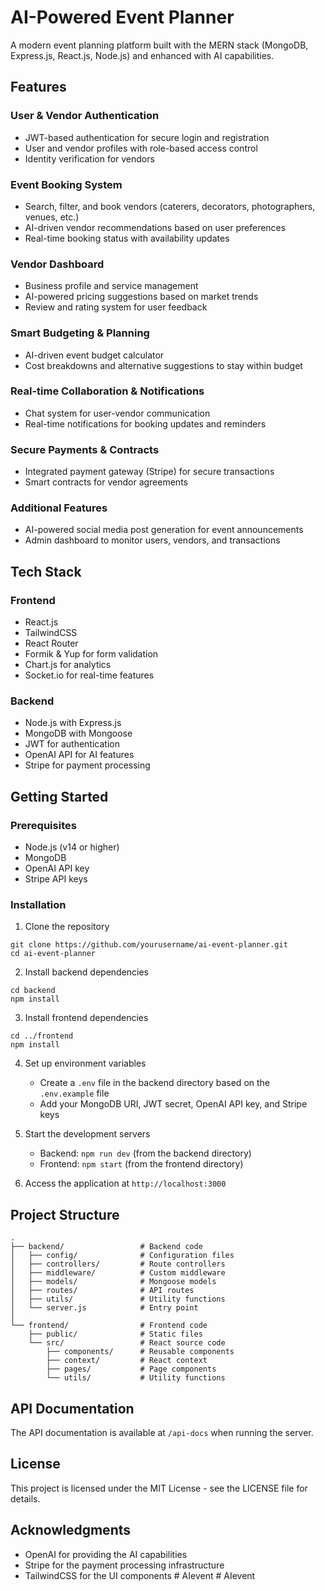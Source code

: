 # AI-Powered Event Planner

A modern event planning platform built with the MERN stack (MongoDB, Express.js, React.js, Node.js) and enhanced with AI capabilities.

## Features

### User & Vendor Authentication
- JWT-based authentication for secure login and registration
- User and vendor profiles with role-based access control
- Identity verification for vendors

### Event Booking System
- Search, filter, and book vendors (caterers, decorators, photographers, venues, etc.)
- AI-driven vendor recommendations based on user preferences
- Real-time booking status with availability updates

### Vendor Dashboard
- Business profile and service management
- AI-powered pricing suggestions based on market trends
- Review and rating system for user feedback

### Smart Budgeting & Planning
- AI-driven event budget calculator
- Cost breakdowns and alternative suggestions to stay within budget

### Real-time Collaboration & Notifications
- Chat system for user-vendor communication
- Real-time notifications for booking updates and reminders

### Secure Payments & Contracts
- Integrated payment gateway (Stripe) for secure transactions
- Smart contracts for vendor agreements

### Additional Features
- AI-powered social media post generation for event announcements
- Admin dashboard to monitor users, vendors, and transactions

## Tech Stack

### Frontend
- React.js
- TailwindCSS
- React Router
- Formik & Yup for form validation
- Chart.js for analytics
- Socket.io for real-time features

### Backend
- Node.js with Express.js
- MongoDB with Mongoose
- JWT for authentication
- OpenAI API for AI features
- Stripe for payment processing

## Getting Started

### Prerequisites
- Node.js (v14 or higher)
- MongoDB
- OpenAI API key
- Stripe API keys

### Installation

1. Clone the repository
```
git clone https://github.com/yourusername/ai-event-planner.git
cd ai-event-planner
```

2. Install backend dependencies
```
cd backend
npm install
```

3. Install frontend dependencies
```
cd ../frontend
npm install
```

4. Set up environment variables
   - Create a `.env` file in the backend directory based on the `.env.example` file
   - Add your MongoDB URI, JWT secret, OpenAI API key, and Stripe keys

5. Start the development servers
   - Backend: `npm run dev` (from the backend directory)
   - Frontend: `npm start` (from the frontend directory)

6. Access the application at `http://localhost:3000`

## Project Structure

```
.
├── backend/                 # Backend code
│   ├── config/              # Configuration files
│   ├── controllers/         # Route controllers
│   ├── middleware/          # Custom middleware
│   ├── models/              # Mongoose models
│   ├── routes/              # API routes
│   ├── utils/               # Utility functions
│   └── server.js            # Entry point
│
└── frontend/                # Frontend code
    ├── public/              # Static files
    └── src/                 # React source code
        ├── components/      # Reusable components
        ├── context/         # React context
        ├── pages/           # Page components
        └── utils/           # Utility functions
```

## API Documentation

The API documentation is available at `/api-docs` when running the server.

## License

This project is licensed under the MIT License - see the LICENSE file for details.

## Acknowledgments

- OpenAI for providing the AI capabilities
- Stripe for the payment processing infrastructure
- TailwindCSS for the UI components #   A I e v e n t  
 #   A I e v e n t  
 